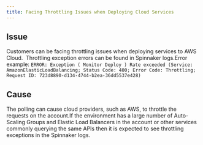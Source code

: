```yaml
---
title: Facing Throttling Issues when Deploying Cloud Services
---
```


## Issue
Customers can be facing throttling issues when deploying services to AWS Cloud.  Throttling exception errors can be found in Spinnaker logs.Error example:
```ERROR: Exception ( Monitor Deploy ) Rate exceeded (Service: AmazonElasticLoadBalancing; Status Code: 400; Error Code: Throttling; Request ID: 723d8890-d134-4744-b2ea-36dd5537e428)```

## Cause
The polling can cause cloud providers, such as AWS, to throttle the requests on the account.If the environment has a large number of Auto-Scaling Groups and Elastic Load Balancers in the account or other services commonly querying the same APIs then it is expected to see throttling exceptions in the Spinnaker logs.

